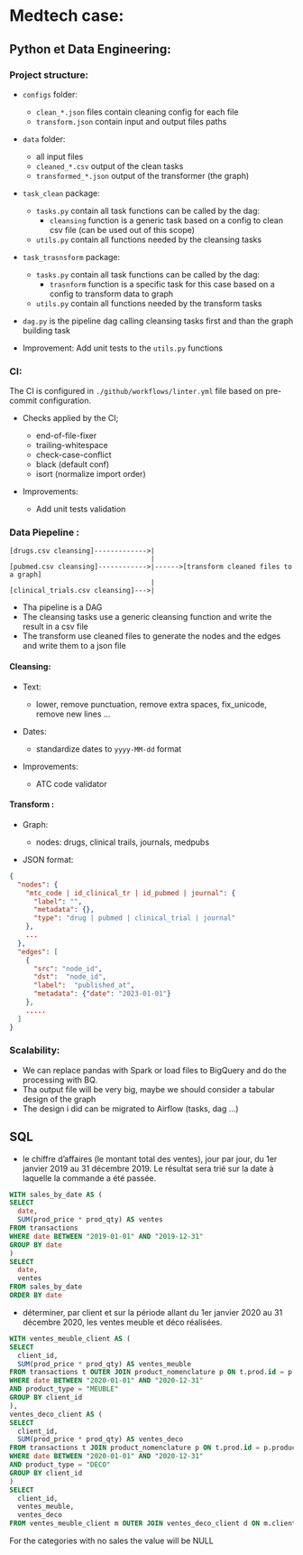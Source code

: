 # Medtech case:

## Python et Data Engineering:

### Project structure:

- `configs` folder:
  - `clean_*.json` files contain cleaning config for each file
  - `transform.json` contain input and output files paths


- `data` folder:
  - all input files
  - `cleaned_*.csv` output of the clean tasks
  - `transformed_*.json` output of the transformer (the graph)


- `task_clean` package:
  - `tasks.py` contain all task functions can be called by the dag:
    - `cleansing` function is a generic task based on a config to clean csv file (can be used out of this scope)
  - `utils.py` contain all functions needed by the cleansing tasks


- `task_trasnsform` package:
  - `tasks.py` contain all task functions can be called by the dag:
    - `trasnform` function is a specific task for this case based on a config to transform data to graph
  - `utils.py` contain all functions needed by the transform tasks


- `dag.py` is the pipeline dag calling cleansing tasks first and than the graph building task


- Improvement: Add unit tests to the `utils.py` functions

### CI:

The CI is configured in `./github/workflows/linter.yml` file based on pre-commit configuration.
- Checks applied by the CI;
  - end-of-file-fixer
  - trailing-whitespace
  - check-case-conflict
  - black (default conf)
  - isort (normalize import order)

- Improvements:
  - Add unit tests validation


### Data Piepeline :

```commandline
[drugs.csv cleansing]------------->|
                                   |
[pubmed.csv cleansing]------------>|------>[transform cleaned files to a graph]
                                   |
[clinical_trials.csv cleansing]--->|
```

- Tha pipeline is a DAG
- The cleansing tasks use a generic cleansing function and write the result in a csv file
- The transform use cleaned files to generate the nodes and the edges and write them to a json file

#### Cleansing:
- Text:
  - lower, remove punctuation, remove extra spaces, fix_unicode, remove new lines ...

- Dates:
  - standardize dates to `yyyy-MM-dd` format

- Improvements:
  - ATC code validator

#### Transform :
- Graph:
  - nodes: drugs, clinical trails, journals, medpubs

- JSON format:

```json
{
  "nodes": {
    "mtc_code | id_clinical_tr | id_pubmed | journal": {
      "label": "",
      "metadata": {},
      "type": "drug | pubmed | clinical_trial | journal"
    },
    ...
  },
  "edges": [
    {
      "src": "node_id",
      "dst":  "node_id",
      "label":  "published_at",
      "metadata": {"date": "2023-01-01"}
    },
    .....
  ]
}
```

### Scalability:
  - We can replace pandas with Spark or load files to BigQuery and do the processing with BQ.
  - Tha output file will be very big, maybe we should consider a tabular design of the graph
  - The design i did can be migrated to Airflow (tasks, dag ...)


## SQL

- le chiffre d’affaires (le montant total des ventes), jour par jour, du 1er janvier 2019 au 31 décembre 2019. Le résultat
sera trié sur la date à laquelle la commande a été passée.

```sql
WITH sales_by_date AS (
SELECT
  date,
  SUM(prod_price * prod_qty) AS ventes
FROM transactions
WHERE date BETWEEN "2019-01-01" AND "2019-12-31"
GROUP BY date
)
SELECT
  date,
  ventes
FROM sales_by_date
ORDER BY date
```

- déterminer, par client et sur la période allant du
1er janvier 2020 au 31 décembre 2020, les ventes meuble et déco réalisées.

```sql
WITH ventes_meuble_client AS (
SELECT
  client_id,
  SUM(prod_price * prod_qty) AS ventes_meuble
FROM transactions t OUTER JOIN product_nomenclature p ON t.prod.id = p.product_id
WHERE date BETWEEN "2020-01-01" AND "2020-12-31"
AND product_type = "MEUBLE"
GROUP BY client_id
),
ventes_deco_client AS (
SELECT
  client_id,
  SUM(prod_price * prod_qty) AS ventes_deco
FROM transactions t JOIN product_nomenclature p ON t.prod.id = p.product_id
WHERE date BETWEEN "2020-01-01" AND "2020-12-31"
AND product_type = "DECO"
GROUP BY client_id
)
SELECT
  client_id,
  ventes_meuble,
  ventes_deco
FROM ventes_meuble_client m OUTER JOIN ventes_deco_client d ON m.client_id = d.client_id
```
For the categories with no sales the value will be NULL
